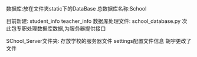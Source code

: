 ﻿
数据库:放在文件夹static下的DataBase
总数据库名称:School

目前新建:
student_info
teacher_info
数据库处理文件:
school_database.py
次此包专职处理数据库数据,为服务器提供接口


SChool_Server文件夹:
存放学校的服务器文件
settings配置文件信息
胡宇更改了文件